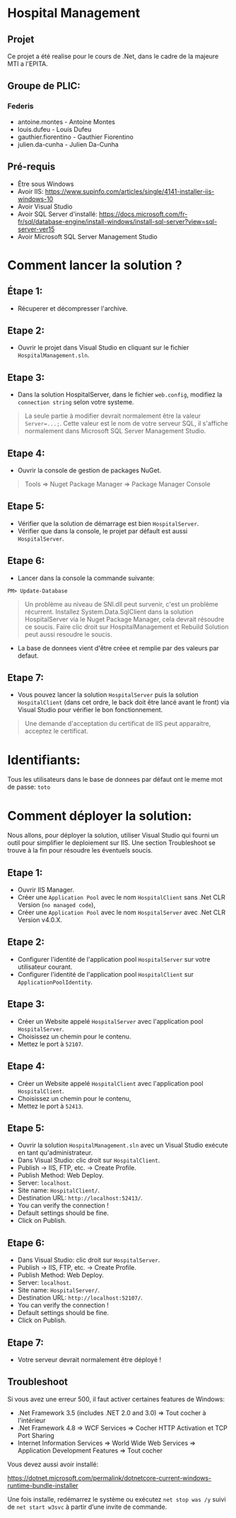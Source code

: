 # Hospital Management

## Projet

Ce projet a été realise pour le cours de .Net, dans le cadre de la majeure MTI a l'EPITA.

## Groupe de PLIC:

### Federis

* antoine.montes - Antoine Montes
* louis.dufeu - Louis Dufeu
* gauthier.fiorentino - Gauthier Fiorentino
* julien.da-cunha - Julien Da-Cunha

## Pré-requis

* Être sous Windows
* Avoir IIS: https://www.supinfo.com/articles/single/4141-installer-iis-windows-10
* Avoir Visual Studio
* Avoir SQL Server d'installé: https://docs.microsoft.com/fr-fr/sql/database-engine/install-windows/install-sql-server?view=sql-server-ver15
* Avoir Microsoft SQL Server Management Studio


# Comment lancer la solution ?

## Étape 1:

* Récuperer et décompresser l'archive.

## Etape 2:

* Ouvrir le projet dans Visual Studio en cliquant sur le fichier `HospitalManagement.sln`.

## Etape 3:

* Dans la solution HospitalServer, dans le fichier `web.config`, modifiez la `connection string` selon votre systeme.
> La seule partie à modifier devrait normalement être la valeur `Server=...;`.
Cette valeur est le nom de votre serveur SQL, il s'affiche normalement dans Microsoft SQL Server Management Studio.

## Etape 4:

* Ouvrir la console de gestion de packages NuGet.
> Tools => Nuget Package Manager => Package Manager Console

## Etape 5:

* Vérifier que la solution de démarrage est bien `HospitalServer`.
* Vérifier que dans la console, le projet par défault est aussi `HospitalServer`.

## Etape 6:

* Lancer dans la console la commande suivante:

```
PM> Update-Database
```

> Un problème au niveau de SNI.dll peut survenir, c'est un problème récurrent. Installez System.Data.SqlClient dans la solution HospitalServer via le Nuget Package Manager, cela devrait résoudre ce soucis.
> Faire clic droit sur HospitalManagement et Rebuild Solution peut aussi resoudre le soucis.

* La base de donnees vient d'être créee et remplie par des valeurs par defaut.

## Etape 7:

* Vous pouvez lancer la solution `HospitalServer` puis la solution `HospitalClient` (dans cet ordre, le back doit être lancé avant le front) via Visual Studio pour vérifier le bon fonctionnement.

> Une demande d'acceptation du certificat de IIS peut apparaitre, acceptez le certificat.

# Identifiants:

Tous les utilisateurs dans le base de donnees par défaut ont le meme mot de passe: `toto`

# Comment déployer la solution:

Nous allons, pour déployer la solution, utiliser Visual Studio qui fourni un outil pour simplifier le deploiement sur IIS.
Une section Troubleshoot se trouve à la fin pour résoudre les éventuels soucis.

## Etape 1:

* Ouvrir IIS Manager.
* Créer une `Application Pool` avec le nom `HospitalClient` sans .Net CLR Version (`no managed code`),
* Créer une `Application Pool` avec le nom `HospitalServer` avec .Net CLR Version v4.0.X.

## Etape 2:

* Configurer l'identité de l'application pool `HospitalServer` sur votre utilisateur courant.
* Configurer l'identité de l'application pool `HospitalClient` sur `ApplicationPoolIdentity`.

## Etape 3:

* Créer un Website appelé `HospitalServer` avec l'application pool `HospitalServer`.
* Choisissez un chemin pour le contenu.
* Mettez le port à `52107`.

## Etape 4:

* Créer un Website appelé `HospitalClient` avec l'application pool `HospitalClient`.
* Choisissez un chemin pour le contenu,
* Mettez le port à `52413`.

## Etape 5:

* Ouvrir la solution `HospitalManagement.sln` avec un Visual Studio exécute en tant qu'administrateur.
* Dans Visual Studio: clic droit sur `HospitalClient`.
* Publish -> IIS, FTP, etc. -> Create Profile.
* Publish Method: Web Deploy.
* Server: `localhost`.
* Site name: `HospitalClient/`.
* Destination URL: `http://localhost:52413/`.
* You can verify the connection !
* Default settings should be fine.
* Click on Publish.

## Etape 6:

* Dans Visual Studio: clic droit sur `HospitalServer`.
* Publish -> IIS, FTP, etc. -> Create Profile.
* Publish Method: Web Deploy.
* Server: `localhost`.
* Site name: `HospitalServer/`.
* Destination URL: `http://localhost:52107/`.
* You can verify the connection !
* Default settings should be fine.
* Click on Publish.


## Etape 7:

* Votre serveur devrait normalement être déployé !

## Troubleshoot

Si vous avez une erreur 500, il faut activer certaines features de Windows:

* .Net Framework 3.5 (includes .NET 2.0 and 3.0) => Tout cocher à l'intérieur
* .Net Framework 4.8 => WCF Services => Cocher HTTP Activation et TCP Port Sharing
* Internet Information Services => World Wide Web Services => Application Development Features => Tout cocher

Vous devez aussi avoir installé:

https://dotnet.microsoft.com/permalink/dotnetcore-current-windows-runtime-bundle-installer

Une fois installe, redémarrez le système ou exécutez `net stop was /y` suivi de `net start w3svc` à partir d’une invite de commande.
